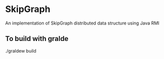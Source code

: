 # SkipGraph
 An implementation of SkipGraph distributed data structure using Java RMI


## To build with gralde
./graldew build
